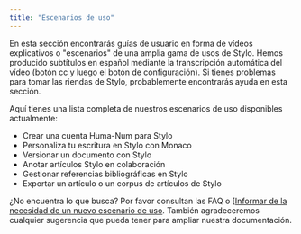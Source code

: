 ```yaml
---
title: "Escenarios de uso"
---
```


En esta sección encontrarás guías de usuario en forma de vídeos explicativos o "escenarios" de una amplia gama de usos de Stylo. Hemos producido subtítulos en español mediante la transcripción automática del vídeo (botón cc y luego el botón de configuración). Si tienes problemas para tomar las riendas de Stylo, probablemente encontrarás ayuda en esta sección.  

Aquí tienes una lista completa de nuestros escenarios de uso disponibles actualmente:

- Crear una cuenta Huma-Num para Stylo
- Personaliza tu escritura en Stylo con Monaco
- Versionar un documento con Stylo
- Anotar artículos Stylo en colaboración
- Gestionar referencias bibliográficas en Stylo
- Exportar un artículo o un corpus de artículos de Stylo

¿No encuentra lo que busca? Por favor consultan las FAQ o [[Informar de la necesidad de un nuevo escenario de uso](https://discussions.revue30.org/tags/c/stylo/5/suggestions). También agradeceremos cualquier sugerencia que pueda tener para ampliar nuestra documentación. 
